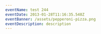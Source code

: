 ```yaml
---
eventName: test 244
eventDate: 2013-01-28T11:16:35.548Z
eventBanner: /assets/pepperoni-pizza.png
eventDescription: description
---
```

